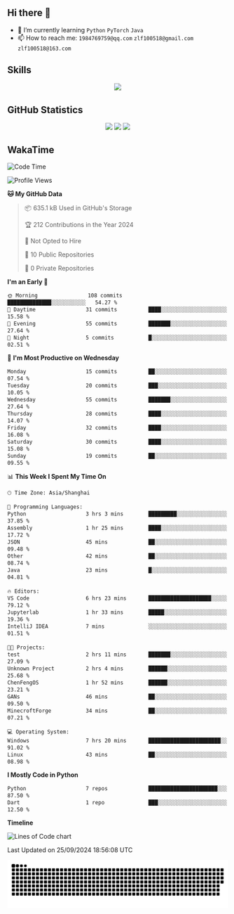 ## Hi there 👋

- 🌱 I’m currently learning `Python` `PyTorch` `Java`
- 📫 How to reach me: `1984769759@qq.com` `zlf100518@gmail.com` `zlf100518@163.com`

## Skills
<div align="center"> <img src="https://skillicons.dev/icons?i=python,linux,git,github,html,css,js" /> </div>

## GitHub Statistics

<div align="center">
  <img src="https://github-readme-stats.vercel.app/api?username=mrcchenfeng&show_icons=true&theme=tokyonight" />
  <img src="https://github-readme-stats.vercel.app/api/top-langs/?username=mrcchenfeng&show_icons=true&theme=tokyonight" />
  <img src="https://github-readme-activity-graph.vercel.app/graph?username=mrcchenfeng&theme=xcode" />
</div>

## WakaTime

<!--START_SECTION:waka-->
![Code Time](http://img.shields.io/badge/Code%20Time-109%20hrs%207%20mins-blue)

![Profile Views](http://img.shields.io/badge/Profile%20Views-3-blue)

**🐱 My GitHub Data** 

> 📦 635.1 kB Used in GitHub's Storage 
 > 
> 🏆 212 Contributions in the Year 2024
 > 
> 🚫 Not Opted to Hire
 > 
> 📜 10 Public Repositories 
 > 
> 🔑 0 Private Repositories 
 > 
**I'm an Early 🐤** 

```text
🌞 Morning                108 commits         ██████████████░░░░░░░░░░░   54.27 % 
🌆 Daytime                31 commits          ████░░░░░░░░░░░░░░░░░░░░░   15.58 % 
🌃 Evening                55 commits          ███████░░░░░░░░░░░░░░░░░░   27.64 % 
🌙 Night                  5 commits           █░░░░░░░░░░░░░░░░░░░░░░░░   02.51 % 
```
📅 **I'm Most Productive on Wednesday** 

```text
Monday                   15 commits          ██░░░░░░░░░░░░░░░░░░░░░░░   07.54 % 
Tuesday                  20 commits          ███░░░░░░░░░░░░░░░░░░░░░░   10.05 % 
Wednesday                55 commits          ███████░░░░░░░░░░░░░░░░░░   27.64 % 
Thursday                 28 commits          ████░░░░░░░░░░░░░░░░░░░░░   14.07 % 
Friday                   32 commits          ████░░░░░░░░░░░░░░░░░░░░░   16.08 % 
Saturday                 30 commits          ████░░░░░░░░░░░░░░░░░░░░░   15.08 % 
Sunday                   19 commits          ██░░░░░░░░░░░░░░░░░░░░░░░   09.55 % 
```


📊 **This Week I Spent My Time On** 

```text
🕑︎ Time Zone: Asia/Shanghai

💬 Programming Languages: 
Python                   3 hrs 3 mins        █████████░░░░░░░░░░░░░░░░   37.85 % 
Assembly                 1 hr 25 mins        ████░░░░░░░░░░░░░░░░░░░░░   17.72 % 
JSON                     45 mins             ██░░░░░░░░░░░░░░░░░░░░░░░   09.48 % 
Other                    42 mins             ██░░░░░░░░░░░░░░░░░░░░░░░   08.74 % 
Java                     23 mins             █░░░░░░░░░░░░░░░░░░░░░░░░   04.81 % 

🔥 Editors: 
VS Code                  6 hrs 23 mins       ████████████████████░░░░░   79.12 % 
Jupyterlab               1 hr 33 mins        █████░░░░░░░░░░░░░░░░░░░░   19.36 % 
IntelliJ IDEA            7 mins              ░░░░░░░░░░░░░░░░░░░░░░░░░   01.51 % 

🐱‍💻 Projects: 
test                     2 hrs 11 mins       ███████░░░░░░░░░░░░░░░░░░   27.09 % 
Unknown Project          2 hrs 4 mins        ██████░░░░░░░░░░░░░░░░░░░   25.68 % 
ChenFengOS               1 hr 52 mins        ██████░░░░░░░░░░░░░░░░░░░   23.21 % 
GANs                     46 mins             ██░░░░░░░░░░░░░░░░░░░░░░░   09.50 % 
MinecroftForge           34 mins             ██░░░░░░░░░░░░░░░░░░░░░░░   07.21 % 

💻 Operating System: 
Windows                  7 hrs 20 mins       ███████████████████████░░   91.02 % 
Linux                    43 mins             ██░░░░░░░░░░░░░░░░░░░░░░░   08.98 % 
```

**I Mostly Code in Python** 

```text
Python                   7 repos             ██████████████████████░░░   87.50 % 
Dart                     1 repo              ███░░░░░░░░░░░░░░░░░░░░░░   12.50 % 
```



**Timeline**

![Lines of Code chart](https://raw.githubusercontent.com/mrcchenfeng/mrcchenfeng/main/assets/bar_graph.png)


 Last Updated on 25/09/2024 18:56:08 UTC
<!--END_SECTION:waka-->

<div align="center"><img src="./assets/github-snake-dark.svg" /></div>
